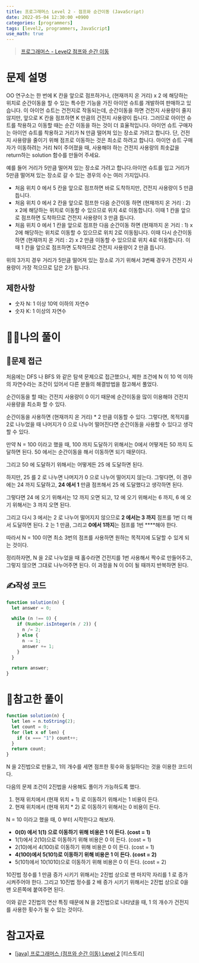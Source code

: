 ```yaml
---
title: 프로그래머스 Level 2 - 점프와 순간이동 (JavaScript)
date: 2022-05-04 12:30:00 +0900
categories: [programmers]
tags: [level2, programmers, JavaScript]
use_math: true
---
```


> [프로그래머스 - Level2 점프와 순간 이동](https://programmers.co.kr/learn/courses/30/lessons/12980?language=javascript)

# 문제 설명

OO 연구소는 한 번에 K 칸을 앞으로 점프하거나, (현재까지 온 거리) x 2 에 해당하는 위치로 순간이동을 할 수 있는 특수한 기능을 가진 아이언 슈트를 개발하여 판매하고 있습니다. 이 아이언 슈트는 건전지로 작동되는데, 순간이동을 하면 건전지 사용량이 줄지 않지만, 앞으로 K 칸을 점프하면 K 만큼의 건전지 사용량이 듭니다. 그러므로 아이언 슈트를 착용하고 이동할 때는 순간 이동을 하는 것이 더 효율적입니다. 아이언 슈트 구매자는 아이언 슈트를 착용하고 거리가 N 만큼 떨어져 있는 장소로 가려고 합니다. 단, 건전지 사용량을 줄이기 위해 점프로 이동하는 것은 최소로 하려고 합니다. 아이언 슈트 구매자가 이동하려는 거리 N이 주어졌을 때, 사용해야 하는 건전지 사용량의 최솟값을 return하는 solution 함수를 만들어 주세요.

예를 들어 거리가 5만큼 떨어져 있는 장소로 가려고 합니다.아이언 슈트를 입고 거리가 5만큼 떨어져 있는 장소로 갈 수 있는 경우의 수는 여러 가지입니다.

- 처음 위치 0 에서 5 칸을 앞으로 점프하면 바로 도착하지만, 건전지 사용량이 5 만큼 듭니다.
- 처음 위치 0 에서 2 칸을 앞으로 점프한 다음 순간이동 하면 (현재까지 온 거리 : 2) x 2에 해당하는 위치로 이동할 수 있으므로 위치 4로 이동합니다. 이때 1 칸을 앞으로 점프하면 도착하므로 건전지 사용량이 3 만큼 듭니다.
- 처음 위치 0 에서 1 칸을 앞으로 점프한 다음 순간이동 하면 (현재까지 온 거리 : 1) x 2에 해당하는 위치로 이동할 수 있으므로 위치 2로 이동됩니다. 이때 다시 순간이동 하면 (현재까지 온 거리 : 2) x 2 만큼 이동할 수 있으므로 위치 4로 이동합니다. 이때 1 칸을 앞으로 점프하면 도착하므로 건전지 사용량이 2 만큼 듭니다.

위의 3가지 경우 거리가 5만큼 떨어져 있는 장소로 가기 위해서 3번째 경우가 건전지 사용량이 가장 적으므로 답은 2가 됩니다.

## 제한사항

- 숫자 N: 1 이상 10억 이하의 자연수
- 숫자 K: 1 이상의 자연수

# 🙋‍♂️나의 풀이

## 🤔문제 접근

처음에는 DFS 나 BFS 와 같은 탐색 문제으로 접근했으나, 제한 조건에 N 이 10 억 이하의 자연수라는 조건이 있어서 다른 분들의 해결방법을 참고해서 풀었다.

순간이동을 할 때는 건전지 사용량이 0 이기 때문에 순간이동을 많이 이용해야 건전지 사용량을 최소화 할 수 있다.

순간이동을 사용하면 (현재까지 온 거리) \* 2 만큼 이동할 수 있다. 그렇다면, 목적지를 2로 나누었을 때 나머지가 0 으로 나누어 떨어진다면 순간이동을 사용할 수 있다고 생각할 수 있다.

만약 N = 100 이라고 했을 때, 100 까지 도달하기 위해서는 0에서 어떻게든 50 까지 도달하면 된다. 50 에서는 순간이동을 해서 이동하면 되기 때문이다.

그리고 50 에 도달하기 위해서는 어떻게든 25 에 도달하면 된다.

하지만, 25 를 2 로 나누면 나머지가 0 으로 나누어 떨어지지 않는다. 그렇다면, 이 경우에는 24 까지 도달하고, **24 에서 1** 만큼 점프해서 25 에 도달했다고 생각하면 된다.

그렇다면 24 에 오기 위해서는 12 까지 오면 되고, 12 에 오기 위해서는 6 까지, 6 에 오기 위해서는 3 까지 오면 된다.

그리고 다시 3 에서는 2 로 나누어 떨어지지 않으므로 **2 에서는 3 까지** 점프를 1번 더 해서 도달하면 된다. 2 는 1 만큼, 그리고 **0에서 1까지**는 점프를 1번 \*\*\*\*해야 한다.

따라서 N = 100 이면 최소 3번의 점프를 사용하면 원하는 목적지에 도달할 수 있게 되는 것이다.

정리하자면, N 을 2로 나누었을 때 홀수라면 건전지를 1번 사용해서 짝수로 만들어주고, 그렇지 않으면 그대로 나누어주면 된다. 이 과정을 N 이 0이 될 때까지 반복하면 된다.

## ✍️작성 코드

```javascript
function solution(n) {
  let answer = 0;

  while (n !== 0) {
    if (Number.isInteger(n / 2)) {
      n /= 2;
    } else {
      n -= 1;
      answer += 1;
    }
  }

  return answer;
}
```

# 👀참고한 풀이

```javascript
function solution(n) {
  let len = n.toString(2);
  let count = 0;
  for (let x of len) {
    if (x === "1") count++;
  }
  return count;
}
```

N 을 2진법으로 만들고, 1의 개수를 세면 점프한 횟수와 동일하다는 것을 이용한 코드이다.

다음의 문제 조건이 2진법을 사용해도 풀이가 가능하도록 했다.

1. 현재 위치에서 (현재 위치 + 1) 로 이동하기 위해서는 1 비용이 든다.
2. 현재 위치에서 (현재 위치 \* 2) 로 이동하기 위해서는 0 비용이 든다.

N = 10 이라고 했을 때, 0 부터 시작한다고 해보자.

- **0(0) 에서 1(1) 으로 이동하기 위해 비용은 1 이 든다. (cost = 1)**
- 1(1)에서 2(10)으로 이동하기 위해 비용은 0 이 든다. (cost = 1)
- 2(10)에서 4(100)로 이동하기 위해 비용은 0 이 든다. (cost = 1)
- **4(100)에서 5(101)로 이동하기 위해 비용은 1 이 든다. (cost = 2)**
- 5(101)에서 10(1010)으로 이동하기 위해 비용은 0 이 든다. (cost = 2)

10진법 정수를 1 만큼 증가 시키기 위해서는 2진법 상으로 맨 마지막 자리를 1 로 증가 시켜주어야 한다. 그리고 10진법 정수를 2 배 증가 시키기 위해서는 2진법 상으로 0을 맨 오른쪽에 붙여주면 된다.

이와 같은 2진법의 연산 특징 때문에 N 을 2진법으로 나타냈을 때, 1 의 개수가 건전지를 사용한 횟수가 될 수 있는 것이다.

# 참고자료

- [[java] 프로그래머스 (점프와 순간 이동) Level 2](https://gre-eny.tistory.com/121) [티스토리]
